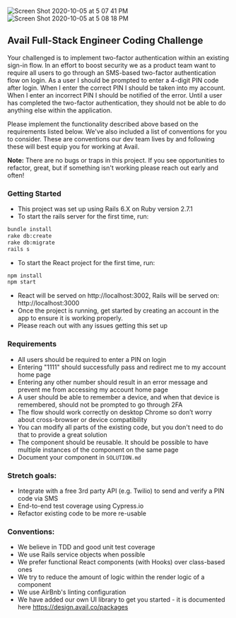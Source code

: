 ![Screen Shot 2020-10-05 at 5 07 41 PM](https://user-images.githubusercontent.com/214047/95132369-ab12f080-072d-11eb-9f1c-986d03bd3521.png)
![Screen Shot 2020-10-05 at 5 08 18 PM](https://user-images.githubusercontent.com/214047/95132371-abab8700-072d-11eb-9ffa-654f8d3cf05d.png)

## Avail Full-Stack Engineer Coding Challenge

Your challenged is to implement two-factor authentication within an existing sign-in flow. In an effort to boost security we as a product team want to require all users to go through an SMS-based two-factor authentication flow on login. As a user I should be prompted to enter a 4-digit PIN code after login. When I enter the correct PIN I should be taken into my account. When I enter an incorrect PIN I should be notified of the error. Until a user has completed the two-factor authentication, they should not be able to do anything else within the application.

Please implement the functionality described above based on the requirements listed below. We've also included a list of conventions for you to consider. These are conventions our dev team lives by and following these will best equip you for working at Avail.

**Note:** There are no bugs or traps in this project. If you see opportunities to refactor, great, but if something isn't working please reach out early and often!

### Getting Started

- This project was set up using Rails 6.X on Ruby version 2.7.1
- To start the rails server for the first time, run:
```bash
bundle install
rake db:create
rake db:migrate
rails s
```
- To start the React project for the first time, run:
```bash
npm install
npm start
```
- React will be served on http://localhost:3002, Rails will be served on: http://localhost:3000
- Once the project is running, get started by creating an account in the app to ensure it is working properly.
- Please reach out with any issues getting this set up

### Requirements

- All users should be required to enter a PIN on login
- Entering "1111" should successfully pass and redirect me to my account home page
- Entering any other number should result in an error message and prevent me from accessing my account home page
- A user should be able to remember a device, and when that device is remembered, should not be prompted to go through 2FA
- The flow should work correctly on desktop Chrome so don’t worry about cross-browser or device compatibility
- You can modify all parts of the existing code, but you don't need to do that to provide a great solution
- The component should be reusable. It should be possible to have multiple instances of the component on the same page
- Document your component in `SOLUTION.md`

### Stretch goals:

- Integrate with a free 3rd party API (e.g. Twilio) to send and verify a PIN code via SMS
- End-to-end test coverage using Cypress.io
- Refactor existing code to be more re-usable

### Conventions:

- We believe in TDD and good unit test coverage
- We use Rails service objects when possible
- We prefer functional React components (with Hooks) over class-based ones
- We try to reduce the amount of logic within the render logic of a component
- We use AirBnb's linting configuration
- We have added our own UI library to get you started - it is documented here https://design.avail.co/packages
